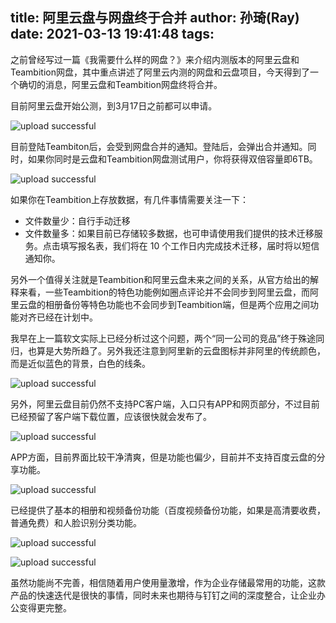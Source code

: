title: 阿里云盘与网盘终于合并
author: 孙琦(Ray)
date: 2021-03-13 19:41:48
tags:
---
之前曾经写过一篇《我需要什么样的网盘？》来介绍内测版本的阿里云盘和Teambition网盘，其中重点讲述了阿里云内测的网盘和云盘项目，今天得到了一个确切的消息，阿里云盘和Teambition网盘终将合并。

<!-- more -->

目前阿里云盘开始公测，到3月17日之前都可以申请。

![upload successful](/images/pasted-214.png)

目前登陆Teambiton后，会受到网盘合并的通知。登陆后，会弹出合并通知。同时，如果你同时是云盘和Teambition网盘测试用户，你将获得双倍容量即6TB。

![upload successful](/images/pasted-215.png)

如果你在Teambition上存放数据，有几件事情需要关注一下：

* 文件数量少：自行手动迁移
* 文件数量多：如果目前已存储较多数据，也可申请使用我们提供的技术迁移服务。点击填写报名表，我们将在 10 个工作日内完成技术迁移，届时将以短信通知你。

另外一个值得关注就是Teambition和阿里云盘未来之间的关系，从官方给出的解释来看，一些Teambition的特色功能例如圈点评论并不会同步到阿里云盘，而阿里云盘的相册备份等特色功能也不会同步到Teambition端，但是两个应用之间功能对齐已经在计划中。

我早在上一篇软文实际上已经分析过这个问题，两个“同一公司的竞品”终于殊途同归，也算是大势所趋了。另外我还注意到阿里新的云盘图标并非阿里的传统颜色，而是近似蓝色的背景，白色的线条。

![upload successful](/images/pasted-216.png)

另外，阿里云盘目前仍然不支持PC客户端，入口只有APP和网页部分，不过目前已经预留了客户端下载位置，应该很快就会发布了。

![upload successful](/images/pasted-217.png)

APP方面，目前界面比较干净清爽，但是功能也偏少，目前并不支持百度云盘的分享功能。

![upload successful](/images/pasted-218.png)

已经提供了基本的相册和视频备份功能（百度视频备份功能，如果是高清要收费，普通免费）和人脸识别分类功能。

![upload successful](/images/pasted-219.png)

![upload successful](/images/pasted-220.png)

虽然功能尚不完善，相信随着用户使用量激增，作为企业存储最常用的功能，这款产品的快速迭代是很快的事情，同时未来也期待与钉钉之间的深度整合，让企业办公变得更完整。